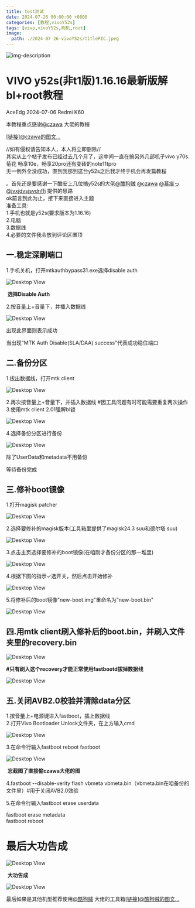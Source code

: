 ```yaml
---
title: test测试
date: 2024-07-26 00:00:00 +0800
categories: [教程,vivoY52s]
tags: [vivo,vivoY52s,刷机,root]
image:
  path: ./2024-07-26-vivoY52s/titlePIC.jpeg
---
```

![img-description](../_post/2024-07-26-vivoY52s/titlePIC.jpeg)

# **VIVO y52s(非t1版)1.16.16最新版解bl+root教程**



AceEdg	2024-07-06 Redmi K60

本教程重点感谢[@czawa](https://www.coolapk.com/u/czawa) 大佬的教程

[\[链接\]@czawa的图文...](https://www.coolapk.com/feed/53443585?shareKey=MTY1ZjkwODg3ZjEyNjY4ODE2ODA~&shareUid=14453533&shareFrom=com.coolapk.market_14.1.3-beta1)

//如有侵权请告知本人，本人将立即删除//  
其实从上个帖子发布已经过去几个月了，这中间一直在搞另外几部机子vivo y70s.菊花 畅享10e，畅享20pro还有变砖的note11tpro  
无一例外全没成功，直到我那到这台y52s之后我才终于机会再发篇教程

。首先还是要感谢一下酷安上几位搞y52s的大佬[@酷狗贼](https://www.coolapk.com/u/%E9%85%B7%E7%8B%97%E8%B4%BC) [@czawa](https://www.coolapk.com/u/czawa) [@慕痕っ](https://www.coolapk.com/u/%E6%85%95%E7%97%95%E3%81%A3) [@jvxjdvsjsvdnffj](https://www.coolapk.com/u/jvxjdvsjsvdnffj) 提供的思路  
ok前言到此为止，接下来直接进入主题  
准备工具:  
1.手机也就是y52s(要求版本为1.16.16)  
2.电脑  
3.数据线  
4.必要的文件我会放到评论区置顶

## 一.稳定深刷端口  

1.手机关机，打开mtkauthbypass31.exe选择disable auth

![Desktop View](../_post/2024-07-26-vivoY52s/pic1.jpg)

​												**选择Disable Auth**

2.按音量上+音量下，并插入数据线

![Desktop View](../_post/2024-07-26-vivoY52s/pic2.jpg)

出现此界面则表示成功

当出现"MTK Auth Disable(SLA/DAA) success"代表成功稳住端口

## 二.备份分区  

1.拔出数据线，打开mtk client

![Desktop View](../_post/2024-07-26-vivoY52s/pic3.jpg)

2.再次按音量上+音量下，并插入数据线 #因工具问题有时可能需要重复两次操作  
3.使用mtk client 2.01强解bl锁

![Desktop View](../_post/2024-07-26-vivoY52s/pic4.jpg)

4.选择备份分区进行备份

![Desktop View](../_post/2024-07-26-vivoY52s/pic5.jpg)

除了UserData和metadata不用备份

等待备份完成

## 三.修补boot镜像  

1.打开magisk patcher

![Desktop View](../_post/2024-07-26-vivoY52s/pic6.jpg)

2.选择要修补的magisk版本(工具箱里提供了magisk24.3 suu和德尔塔 suu)

![Desktop View](../_post/2024-07-26-vivoY52s/pic7.jpg)

3.点击主页选择要修补的boot镜像(在咱刚才备份分区的那一堆里)

![Desktop View](../_post/2024-07-26-vivoY52s/pic8.jpg)

4.根据下图的指示✓选开关，然后点击开始修补

![Desktop View](../_post/2024-07-26-vivoY52s/pic9.jpg)

5.将修补后的boot镜像"new-boot.img"重命名为"new-boot.bin"

![Desktop View](../_post/2024-07-26-vivoY52s/pic10.jpg)

## 四.用mtk client刷入修补后的boot.bin，并刷入文件夹里的recovery.bin

![Desktop View](../_post/2024-07-26-vivoY52s/pic11.jpg)

​					**#只有刷入这个recovery才能正常使用fastbootd拔掉数据线**

![Desktop View](../_post/2024-07-26-vivoY52s/pic12.jpg)

## 五.关闭AVB2.0校验并清除data分区  

1.按音量上+电源键进入fastboot，插上数据线  
2.打开Vivo Bootloader Unlock文件夹，在上方输入cmd

![Desktop View](../_post/2024-07-26-vivoY52s/pic13.jpg)

3.在命令行输入fastboot reboot fastboot

![Desktop View](../_post/2024-07-26-vivoY52s/pic14.jpg)

​											**忘截图了直接偷czawa大佬的图**

4.fastboot --disable-verity flash vbmeta vbmeta.bin（vbmeta.bin在咱备份的文件里）#用于关闭AVB2.0效验

5.在命令行输入fastboot erase userdata

fastboot erase metadata  
fastboot reboot

# 					最后大功告成

![Desktop View](../_post/2024-07-26-vivoY52s/pic15.jpg)

​													**大功告成**

![Desktop View](../_post/2024-07-26-vivoY52s/pic16.jpg)

最后如果是其他机型推荐使用[@酷狗贼](https://www.coolapk.com/u/%E9%85%B7%E7%8B%97%E8%B4%BC) 大佬的工具箱[\[链接\]@酷狗贼的图文...](https://www.coolapk.com/feed/48093691?shareKey=OTFlNWI3ZTE3NGUzNjY4ODFlYjk~&shareUid=14453533&shareFrom=com.coolapk.market_14.1.3-beta1)

